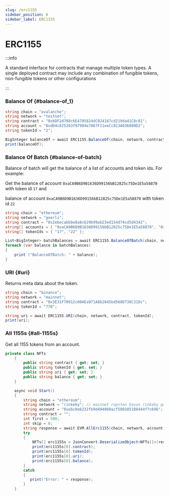```yaml
---
slug: /erc1155
sidebar_position: 6
sidebar_label: ERC1155
---
```



# ERC1155

:::info

  A standard interface for contracts that manage multiple token types. A single
  deployed contract may include any combination of fungible tokens, non-fungible
  tokens or other configurations

:::

### Balance Of {#balance-of_1}

```csharp
string chain = "avalanche";
string network = "testnet";
string contract = "0xbDF2d708c6E4705824dC024187cd219da41C8c81";
string account = "0xdD4c825203f97984e7867F11eeCc813A036089D1";
string tokenId = "2";

BigInteger balanceOf = await ERC1155.BalanceOf(chain, network, contract, account, tokenId);
print(balanceOf);
```

### Balance Of Batch {#balance-of-batch}

Balance of batch will get the balance of a list of accounts and token ids. For example:

Get the balance of account `0xaCA9B6D9B1636D99156bB12825c75De1E5a58870` with token id `17` and

balance of account `0xaCA9B6D9B1636D99156bB12825c75De1E5a58870` with token id `22`

```csharp
string chain = "ethereum";
string network = "goerli";
string contract = "0x2ebecabbbe8a8c629b99ab23ed154d74cd5d4342";
string[] accounts = { "0xaCA9B6D9B1636D99156bB12825c75De1E5a58870", "0xaCA9B6D9B1636D99156bB12825c75De1E5a58870" };
string[] tokenIds = { "17", "22" };

List<BigInteger> batchBalances = await ERC1155.BalanceOfBatch(chain, network, contract, accounts, tokenIds);
foreach (var balance in batchBalances)
{
    print ("BalanceOfBatch: " + balance);
} 
```

### URI {#uri}

Returns meta data about the token.

```csharp
string chain = "binance";
string network = "mainnet";
string contract = "0x3E31F70912c00AEa971A8b2045bd568D738C31Dc";
string tokenId = "770";

string uri = await ERC1155.URI(chain, network, contract, tokenId);
print(uri);
```

### All 1155s {#all-1155s}

Get all 1155 tokens from an account.

```csharp
private class NFTs
    {
        public string contract { get; set; }
        public string tokenId { get; set; }
        public string uri { get; set; }
        public string balance { get; set; }
    }

    async void Start()
    {
        string chain = "ethereum";
        string network = "rinkeby"; // mainnet ropsten kovan rinkeby goerli
        string account = "0xebc0e6232fb9d494060acf580105108444f7c696";
        string contract = "";
        int first = 500;
        int skip = 0;
        string response = await EVM.AllErc1155(chain, network, account, contract, first, skip);
        try
        {
            NFTs[] erc1155s = JsonConvert.DeserializeObject<NFTs[]>(response);
            print(erc1155s[0].contract);
            print(erc1155s[0].tokenId);
            print(erc1155s[0].uri);
            print(erc1155s[0].balance);
        }
        catch
        {
           print("Error: " + response);
        }
    }
```

